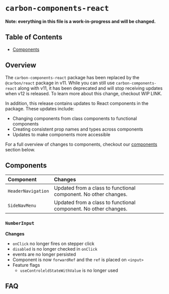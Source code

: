 # `carbon-components-react`

**Note: everything in this file is a work-in-progress and will be changed.**

<!-- prettier-ignore-start -->
<!-- START doctoc generated TOC please keep comment here to allow auto update -->
<!-- DON'T EDIT THIS SECTION, INSTEAD RE-RUN doctoc TO UPDATE -->
## Table of Contents

- [Components](#components)

<!-- END doctoc generated TOC please keep comment here to allow auto update -->
<!-- prettier-ignore-end -->

## Overview

The `carbon-components-react` package has been replaced by the `@carbon/react`
package in v11. While you can still use `carbon-components-react` along with
v11, it has been deprecated and will stop receiving updates when v12 is
released. To learn more about this change, checkout WIP LINK.

In addition, this release contains updates to React components in the package.
These updates include:

- Changing components from class components to functional components
- Creating consistent prop names and types across components
- Updates to make components more accessible

For a full overview of changes to components, checkout our
[components](#components) section below.

## Components

| Component          | Changes                                                         |
| :----------------- | :-------------------------------------------------------------- |
| `HeaderNavigation` | Updated from a class to functional component. No other changes. |
| `SideNavMenu`      | Updated from a class to functional component. No other changes. |

### `NumberInput`

**Changes**

- `onClick` no longer fires on stepper click
- `disabled` is no longer checked in `onClick`
- events are no longer persisted
- Component is now `forwardRef` and the `ref` is placed on `<input>`
- Feature flags
  - `useControleldStateWithValue` is no longer used

## FAQ
